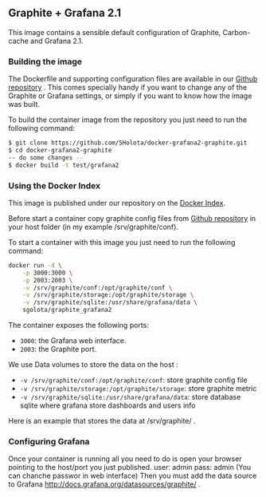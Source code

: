 Graphite + Grafana 2.1 
----------------------

This image contains a sensible default configuration of Graphite, Carbon-cache and Grafana 2.1.

### Building the image ###

The Dockerfile and supporting configuration files are available in our [Github repository](https://github.com/SHolota/docker-grafana2-graphite) . This comes specially handy if you want to change any of the Graphite or Grafana settings, or simply if you want to know how the image was built.

To build the container image from the repository you just need to run the following command:
```bash
$ git clone https://github.com/SHolota/docker-grafana2-graphite.git
$ cd docker-grafana2-graphite
-- do some changes --
$ docker build -t test/grafana2
```
### Using the Docker Index ###

This image is published under our repository on the [Docker Index](https://registry.hub.docker.com/u/sgolota/docker-grafana2-graphite/). 

Before start a container copy graphite config files from [Github repository](https://github.com/SHolota/docker-grafana2-graphite/tree/master/config) in your host folder (in my example /srv/graphite/conf).

To start a container with this image you just need to run the following command:
```bash
docker run -d \
	-p 3000:3000 \
	-p 2003:2003 \
	-v /srv/graphite/conf:/opt/graphite/conf \
	-v /srv/graphite/storage:/opt/graphite/storage \
	-v /srv/graphite/sqlite:/usr/share/grafana/data \
	sgolota/graphite_grafana2
```
The container exposes the following ports:

- `3000`: the Grafana web interface.
- `2003`: the Graphite port.

We use Data volumes to store the data on the host :

- `-v /srv/graphite/conf:/opt/graphite/conf`: store graphite config file
- `-v /srv/graphite/storage:/opt/graphite/storage`: store graphite metric  
- `-v /srv/graphite/sqlite:/usr/share/grafana/data`: store database sqlite where grafana store dashboards and users info

Here is an example that stores the data at /srv/graphite/ .

### Configuring Grafana ###

Once your container is running all you need to do is open your browser pointing to the host/port you just published.
user: admin
pass: admin (You can chanche passwor in web interface)
Then you must add the data source to Grafana http://docs.grafana.org/datasources/graphite/ .
